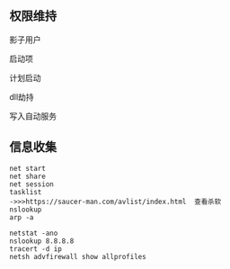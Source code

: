 

## 权限维持

影子用户

启动项

计划启动

dll劫持

写入自动服务

## 信息收集

```
net start
net share
net session
tasklist
->>>https://saucer-man.com/avlist/index.html  查看杀软
nslookup
arp -a

netstat -ano
nslookup 8.8.8.8 
tracert -d ip
netsh advfirewall show allprofiles
```

